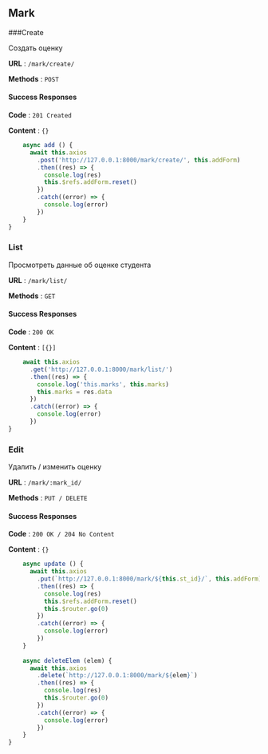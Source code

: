 ## Mark

###Create 

Создать оценку

**URL** : `/mark/create/`

**Methods** : `POST`

#### Success Responses

**Code** : `201 Created`

**Content** : `{}`

```javascript
    async add () {
      await this.axios
        .post('http://127.0.0.1:8000/mark/create/', this.addForm)
        .then((res) => {
          console.log(res)
          this.$refs.addForm.reset()
        })
        .catch((error) => {
          console.log(error)
        })
    }
}
```

### List

Просмотреть данные об оценке студента 

**URL** : `/mark/list/`

**Methods** : `GET`

#### Success Responses

**Code** : `200 OK`

**Content** : `[{}]`

```javascript
    await this.axios
      .get('http://127.0.0.1:8000/mark/list/')
      .then((res) => {
        console.log('this.marks', this.marks)
        this.marks = res.data
      })
      .catch((error) => {
        console.log(error)
      })
}
```

### Edit 

Удалить / изменить оценку

**URL** : `/mark/:mark_id/`

**Methods** : `PUT / DELETE`

#### Success Responses

**Code** : `200 OK / 204 No Content`

**Content** : `{}`

```javascript
    async update () {
      await this.axios
        .put(`http://127.0.0.1:8000/mark/${this.st_id}/`, this.addForm)
        .then((res) => {
          console.log(res)
          this.$refs.addForm.reset()
          this.$router.go(0)
        })
        .catch((error) => {
          console.log(error)
        })
    }
    
    async deleteElem (elem) {
      await this.axios
        .delete(`http://127.0.0.1:8000/mark/${elem}`)
        .then((res) => {
          console.log(res)
          this.$router.go(0)
        })
        .catch((error) => {
          console.log(error)
        })
    }
}
```